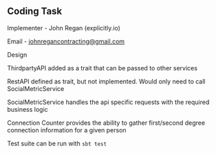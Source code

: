 ## Coding Task  ##

Implementer - John Regan (explicitly.io)

Email - johnregancontracting@gmail.com

Design

ThirdpartyAPI added as a trait that can be passed to other services

RestAPI defined as trait, but not implemented. Would only need to call SocialMetricService

SocialMetricService handles the api specific requests with the required business logic

Connection Counter provides the ability to gather first/second degree connection information for a given person

Test suite can be run with `sbt test`

